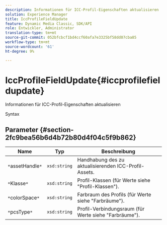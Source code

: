 ```yaml
---
description: Informationen für ICC-Profil-Eigenschaften aktualisieren
solution: Experience Manager
title: IccProfileFieldUpdate
feature: Dynamic Media Classic, SDK/API
role: Entwickler, Administrator
translation-type: tm+mt
source-git-commit: 052bfcbcf1bd4ccf60afa7e3325bf58dd07cba85
workflow-type: tm+mt
source-wordcount: '61'
ht-degree: 9%

---
```



# IccProfileFieldUpdate{#iccprofilefieldupdate}

Informationen für ICC-Profil-Eigenschaften aktualisieren

Syntax

## Parameter {#section-2fc9bea56b6d4b72b80d4f04c5f9b862}

| Name | Typ | Beschreibung |
|---|---|---|
| `*`assetHandle`*` | `xsd:string` | Handhabung des zu aktualisierenden ICC-Profil-Assets. |
| `*`Klasse`*` | `xsd:string` | Profil-Klassen (für Werte siehe &quot;Profil-Klassen&quot;). |
| `*`colorSpace`*` | `xsd:string` | Farbraum des Profils (für Werte siehe &quot;Farbräume&quot;). |
| `*`pcsType`*` | `xsd:string` | Profil-Verbindungsraum (für Werte siehe &quot;Farbräume&quot;). |

